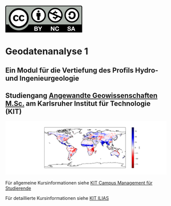 
[![License](by-nc-sa.svg)](https://creativecommons.org/licenses/by-nc-sa/4.0/)

# Geodatenanalyse 1

## Ein Modul für die Vertiefung des Profils Hydro- und Ingenieurgeologie
## Studiengang <a href="https://www.agw.kit.edu/9269.php" target="_blank">Angewandte Geowissenschaften M.Sc.</a> am Karlsruher Institut für Technologie (KIT)

![alt text](geodaten.png "Geodaten Beispiel")

Für allgemeine Kursinformationen siehe [KIT Campus Management für Studierende](https://campus.studium.kit.edu/ev/FgXyiXwaSaiwTcYrha3lZQ/de)

Für detaillierte Kursinformationen siehe [KIT ILIAS](https://ilias.studium.kit.edu/goto.php?target=crs_1262934&client_id=produktiv)

